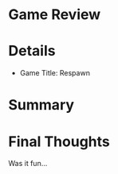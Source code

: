 # Game Review

# Details

* Game Title: Respawn


# Summary



#

#

# Final Thoughts

Was it fun...
